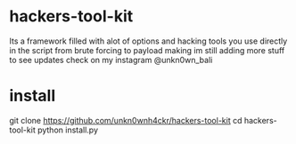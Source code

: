 # hackers-tool-kit
Its a framework filled with alot of options and hacking tools you use directly in the script from brute forcing to payload making im still adding more stuff to see updates check on my instagram @unkn0wn_bali

# install
git clone https://github.com/unkn0wnh4ckr/hackers-tool-kit
cd hackers-tool-kit
python install.py
